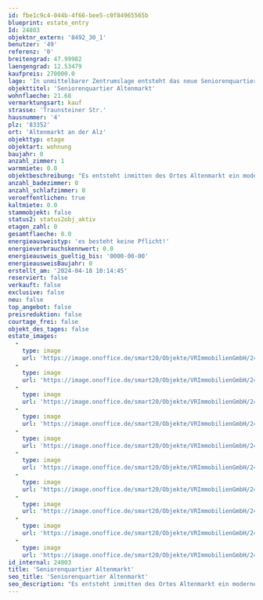 ```yaml
---
id: fbe1c9c4-044b-4f66-bee5-c0f84965565b
blueprint: estate_entry
Id: 24803
objektnr_extern: '8492_30_1'
benutzer: '49'
referenz: '0'
breitengrad: 47.99982
laengengrad: 12.53479
kaufpreis: 270000.0
lage: 'In unmittelbarer Zentrumslage entsteht das neue Seniorenquartier in bevorzugter Lage. In unmittelbarer, fußläufiger Umgebung um das Grundstück befinden sich alle Einrichtungen des täglichen Lebens (Einkaufsmöglichkeiten, Cafés, Ärzte, Apotheken, Kirche, Gemeindeverwaltung, Naherholungsmöglichkeiten, etc.), was eine aktive Teilnahme am Gemeindegeschehen auch im hohen Alter und bei körperlichen Einschränkungen weiterhin ermöglicht. Ein ausschlaggebender Punkt des Konzeptes des Seniorenquartiers ist es, dass sich die Anlage und die sie bewohnenden Menschen in die Gemeinde einfügen und als integraler Teil dieser verstanden werden. Eine Ghettoisierung der „Pflegeeinrichtung“ innerhalb der Ortschaft soll verhindert werden. Auch dies wird durch die gute, zentrale Lage ermöglicht und vereinfacht.'
objekttitel: 'Seniorenquartier Altenmarkt'
wohnflaeche: 21.68
vermarktungsart: kauf
strasse: 'Traunsteiner Str.'
hausnummer: '4'
plz: '83352'
ort: 'Altenmarkt an der Alz'
objekttyp: etage
objektart: wohnung
baujahr: 0
anzahl_zimmer: 1
warmmiete: 0.0
objektbeschreibung: "Es entsteht inmitten des Ortes Altenmarkt ein moderner Neubau mit  schöner Grünanlage :\r\n\r\n- 20 x EZ (ca. 21 m²) davon 4 x rollstuhlgerecht ausgestattet\r\n- 2 x DZ (ca. 26 m²) rollstuhlgerecht ausgestattet\r\n- 38 x 1,5- Zi. Appartements (zwischen 43 m² und 59 m²)\r\n- 4 x 2 Zi- Appartements (zwischen 62 m² und 93 m²)\r\n- 2 Gewerbeeinheiten (Tagespflegeeinrichtung und Tagescafé )\r\n\r\nAn einem Ort werden die verschiedensten Betreuungsformen miteinander vereint: Ambulant betreute Wohnungen, Tagespflege sowie ambulant betreute Wohngruppen.\r\n\r\nDie Tagespflege ist auf 20 Gäste ausgelegt und besitzt eine Gesamtfläche von 245 m². Hierzu gehört ein großer Aufenthaltsbereich mit Tagesküche, Ruheräume, ein Pflegebad, Personal- und Büroräume, sowie WC- und Lagerflächen."
anzahl_badezimmer: 0
anzahl_schlafzimmer: 0
veroeffentlichen: true
kaltmiete: 0.0
stammobjekt: false
status2: status2obj_aktiv
etagen_zahl: 0
gesamtflaeche: 0.0
energieausweistyp: 'es besteht keine Pflicht!'
energieverbrauchskennwert: 0.0
energieausweis_gueltig_bis: '0000-00-00'
energieausweisBaujahr: 0
erstellt_am: '2024-04-18 10:14:45'
reserviert: false
verkauft: false
exclusive: false
neu: false
top_angebot: false
preisreduktion: false
courtage_frei: false
objekt_des_tages: false
estate_images:
  -
    type: image
    url: 'https://image.onoffice.de/smart20/Objekte/VRImmobilienGmbH/24803/_543739.jpg'
  -
    type: image
    url: 'https://image.onoffice.de/smart20/Objekte/VRImmobilienGmbH/24803/_543741.jpg'
  -
    type: image
    url: 'https://image.onoffice.de/smart20/Objekte/VRImmobilienGmbH/24803/_543743.jpg'
  -
    type: image
    url: 'https://image.onoffice.de/smart20/Objekte/VRImmobilienGmbH/24803/_543745.jpg'
  -
    type: image
    url: 'https://image.onoffice.de/smart20/Objekte/VRImmobilienGmbH/24803/_543747.jpg'
  -
    type: image
    url: 'https://image.onoffice.de/smart20/Objekte/VRImmobilienGmbH/24803/_543749.jpg'
  -
    type: image
    url: 'https://image.onoffice.de/smart20/Objekte/VRImmobilienGmbH/24803/_543751.jpg'
  -
    type: image
    url: 'https://image.onoffice.de/smart20/Objekte/VRImmobilienGmbH/24803/_543753.jpg'
  -
    type: image
    url: 'https://image.onoffice.de/smart20/Objekte/VRImmobilienGmbH/24803/_543755.jpg'
  -
    type: image
    url: 'https://image.onoffice.de/smart20/Objekte/VRImmobilienGmbH/24803/_543757.jpg'
id_internal: 24803
title: 'Seniorenquartier Altenmarkt'
seo_title: 'Seniorenquartier Altenmarkt'
seo_description: "Es entsteht inmitten des Ortes Altenmarkt ein moderner Neubau mit  schöner Grünanlage :\r\n\r\n- 20 x EZ (ca. 21 m²) davon 4 x rollstuhlgerecht ausgestattet\r\n- 2"
---
```


